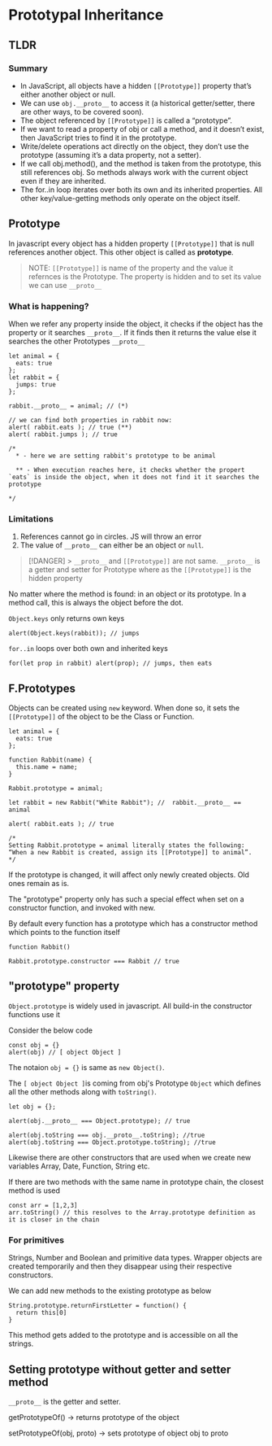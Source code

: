 # Prototypal Inheritance

## TLDR

### Summary

- In JavaScript, all objects have a hidden `[[Prototype]]` property that’s either another object or null.
- We can use `obj.__proto__` to access it (a historical getter/setter, there are other ways, to be covered soon).
- The object referenced by `[[Prototype]]` is called a “prototype”.
- If we want to read a property of obj or call a method, and it doesn’t exist, then JavaScript tries to find it in the prototype.
- Write/delete operations act directly on the object, they don’t use the prototype (assuming it’s a data property, not a setter).
- If we call obj.method(), and the method is taken from the prototype, this still references obj. So methods always work with the current object even if they are inherited.
- The for..in loop iterates over both its own and its inherited properties. All other key/value-getting methods only operate on the object itself.

## Prototype

In javascript every object has a hidden property `[[Prototype]]` that is null references another object. This other object is called as **prototype**.

> NOTE:
> `[[Prototype]]` is name of the property and the value it refernces is the Prototype. The property is hidden and to set its value we can use `__proto__`

### What is happening?

When we refer any property inside the object, it checks if the object has the property or it searches `__proto__`. If it finds then it returns the value else it searches the other Prototypes `__proto__`

```JS
let animal = {
  eats: true
};
let rabbit = {
  jumps: true
};

rabbit.__proto__ = animal; // (*)

// we can find both properties in rabbit now:
alert( rabbit.eats ); // true (**)
alert( rabbit.jumps ); // true

/*
  * - here we are setting rabbit's prototype to be animal

  ** - When execution reaches here, it checks whether the propert `eats` is inside the object, when it does not find it it searches the prototype

*/
```

### Limitations

1. References cannot go in circles. JS will throw an error
2. The value of `__proto__` can either be an object or `null`.

> [!DANGER] > `__proto__` and `[[Prototype]]` are not same. `__proto__` is a getter and setter for Prototype where as the `[[Prototype]]` is the hidden property

No matter where the method is found: in an object or its prototype. In a method call, this is always the object before the dot.

`Object.keys` only returns own keys

```JS
alert(Object.keys(rabbit)); // jumps
```

`for..in` loops over both own and inherited keys

```JS
for(let prop in rabbit) alert(prop); // jumps, then eats
```

## F.Prototypes

Objects can be created using `new` keyword. When done so, it sets the `[[Prototype]]` of the object to be the Class or Function.

```JS
let animal = {
  eats: true
};

function Rabbit(name) {
  this.name = name;
}

Rabbit.prototype = animal;

let rabbit = new Rabbit("White Rabbit"); //  rabbit.__proto__ == animal

alert( rabbit.eats ); // true

/*
Setting Rabbit.prototype = animal literally states the following: “When a new Rabbit is created, assign its [[Prototype]] to animal”.
*/
```

If the prototype is changed, it will affect only newly created objects. Old ones remain as is.

The "prototype" property only has such a special effect when set on a constructor function, and invoked with new.

By default every function has a prototype which has a constructor method which points to the function itself

```JS
function Rabbit()

Rabbit.prototype.constructor === Rabbit // true
```

## "prototype" property

`Object.prototype` is widely used in javascript. All build-in the constructor functions use it

Consider the below code

```JS
const obj = {}
alert(obj) // [ object Object ]
```

The notaion `obj = {}` is same as `new Object()`.

The `[ object Object ]`is coming from obj's Prototype `Object` which defines all the other methods along with `toString()`.

```JS
let obj = {};

alert(obj.__proto__ === Object.prototype); // true

alert(obj.toString === obj.__proto__.toString); //true
alert(obj.toString === Object.prototype.toString); //true
```

Likewise there are other constructors that are used when we create new variables Array, Date, Function, String etc.

If there are two methods with the same name in prototype chain, the closest method is used

```JS
const arr = [1,2,3]
arr.toString() // this resolves to the Array.prototype definition as it is closer in the chain
```

### For primitives

Strings, Number and Boolean and primitive data types. Wrapper objects are created temporarily and then they disappear using their respective constructors.

We can add new methods to the existing prototype as below

```JS
String.prototype.returnFirstLetter = function() {
  return this[0]
}
```

This method gets added to the prototype and is accessible on all the strings.

## Setting prototype without getter and setter method

`__proto__` is the getter and setter.

getPrototypeOf() -> returns prototype of the object

setPrototypeOf(obj, proto) -> sets prototype of object obj to proto

